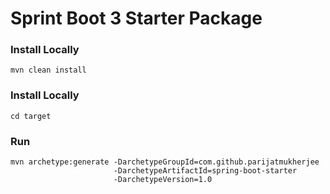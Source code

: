 # Sprint Boot 3 Starter Package

### Install Locally
````
mvn clean install
````
### Install Locally
```
cd target
```

### Run
````
mvn archetype:generate -DarchetypeGroupId=com.github.parijatmukherjee
                       -DarchetypeArtifactId=spring-boot-starter
                       -DarchetypeVersion=1.0
````



